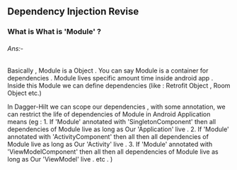 ## Dependency Injection Revise

### What is What is 'Module' ?

<h6> Ans:- </h6> Basically , Module is a Object . You can say Module is  a container for dependencies .
 Module lives specific amount time inside android app . Inside this Module we can define dependencies (like : Retrofit Object , Room Object etc.)

 In Dagger-Hilt we can scope our dependencies , with some annotation, we can restrict the life of dependencies of Module in Android Application
 means (eg : 1. If 'Module' annotated with 'SingletonComponent' then all dependencies of Module live as long as Our 'Application' live .
 2. If 'Module' annotated with 'ActivityComponent' then all then all dependencies of Module live as long as Our 'Activity' live .
 3. If 'Module' annotated with 'ViewModelComponent' then all then all dependencies of Module live as long as Our 'ViewModel' live .
 etc .
 )